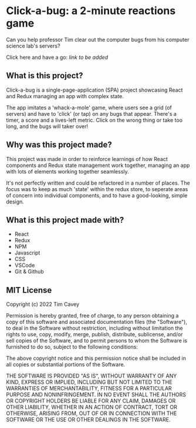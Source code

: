 # Click-a-bug: a 2-minute reactions game

Can you help professor Tim clear out the computer bugs from his computer science lab's servers?

Click here and have a go: *link to be added*

## What is this project?

Click-a-bug is a single-page-application (SPA) project showcasing React and Redux managing an app with complex state. 

The app imitates a 'whack-a-mole' game, where users see a grid (of servers) and have to 'click' (or tap) on any bugs that appear. There's a timer, a score and a lives-left metric. Click on the wrong thing or take too long, and the bugs will taker over!

## Why was this project made?

This project was made in order to reinforce learnings of how React components and Redux state management work together, managing an app with lots of elements working together seamlessly. 

It's not perfectly written and could be refactored in a number of places. The focus was to keep as much 'state' within the redux store, to seperate areas of concern into individual components, and to have a good-looking, simple design.

## What is this project made with?

- React
- Redux
- NPM
- Javascript
- CSS
- VSCode
- Git & Github

## MIT License

Copyright (c) 2022 Tim Cavey

Permission is hereby granted, free of charge, to any person obtaining a copy
of this software and associated documentation files (the "Software"), to deal
in the Software without restriction, including without limitation the rights
to use, copy, modify, merge, publish, distribute, sublicense, and/or sell
copies of the Software, and to permit persons to whom the Software is
furnished to do so, subject to the following conditions:

The above copyright notice and this permission notice shall be included in all
copies or substantial portions of the Software.

THE SOFTWARE IS PROVIDED "AS IS", WITHOUT WARRANTY OF ANY KIND, EXPRESS OR
IMPLIED, INCLUDING BUT NOT LIMITED TO THE WARRANTIES OF MERCHANTABILITY,
FITNESS FOR A PARTICULAR PURPOSE AND NONINFRINGEMENT. IN NO EVENT SHALL THE
AUTHORS OR COPYRIGHT HOLDERS BE LIABLE FOR ANY CLAIM, DAMAGES OR OTHER
LIABILITY, WHETHER IN AN ACTION OF CONTRACT, TORT OR OTHERWISE, ARISING FROM,
OUT OF OR IN CONNECTION WITH THE SOFTWARE OR THE USE OR OTHER DEALINGS IN THE
SOFTWARE.



